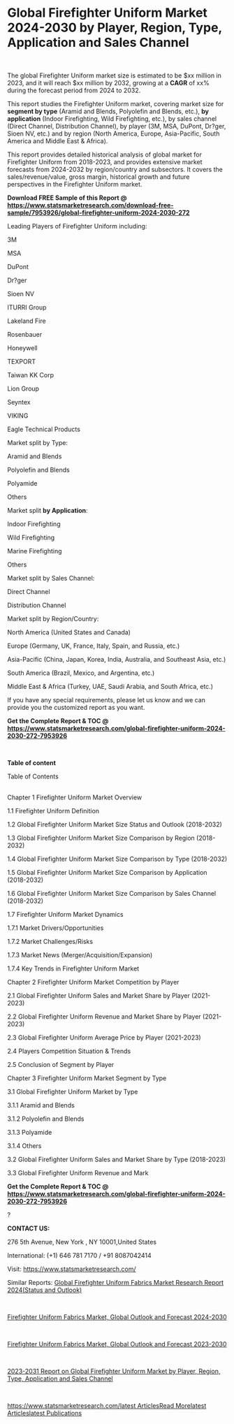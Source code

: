 <h1>Global Firefighter Uniform Market 2024-2030 by Player, Region, Type, Application and Sales Channel</h1><br/><p>The global Firefighter Uniform market size is estimated to be $xx million in 2023, and it will reach $xx million by 2032, growing at a <strong>CAGR</strong> of xx% during the forecast period from 2024 to 2032.</p>
 
 
 
 <p>This report studies the Firefighter Uniform market, covering market size for <strong>segment by type</strong> (Aramid and Blends, Polyolefin and Blends, etc.), <strong>by application</strong> (Indoor Firefighting, Wild Firefighting, etc.), by sales channel (Direct Channel, Distribution Channel), by player (3M, MSA, DuPont, Dr?ger, Sioen NV, etc.) and by region (North America, Europe, Asia-Pacific, South America and Middle East & Africa).</p>
 
 
 
 <p>This report provides detailed historical analysis of global market for Firefighter Uniform from 2018-2023, and provides extensive market forecasts from 2024-2032 by region/country and subsectors. It covers the sales/revenue/value, gross margin, historical growth and future perspectives in the Firefighter Uniform market.</p>
 
 
 
 <p><strong>Download FREE Sample of this Report @ <a href="https://www.statsmarketresearch.com/download-free-sample/7953926/global-firefighter-uniform-2024-2030-272">https://www.statsmarketresearch.com/download-free-sample/7953926/global-firefighter-uniform-2024-2030-272</a></strong></p>
 
 
 
 <p>Leading Players of Firefighter Uniform including:</p>
 
 
 
 <p>3M</p>
 
 
 
 <p>MSA</p>
 
 
 
 <p>DuPont</p>
 
 
 
 <p>Dr?ger</p>
 
 
 
 <p>Sioen NV</p>
 
 
 
 <p>ITURRI Group</p>
 
 
 
 <p>Lakeland Fire</p>
 
 
 
 <p>Rosenbauer</p>
 
 
 
 <p>Honeywell</p>
 
 
 
 <p>TEXPORT</p>
 
 
 
 <p>Taiwan KK Corp</p>
 
 
 
 <p>Lion Group</p>
 
 
 
 <p>Seyntex</p>
 
 
 
 <p>VIKING</p>
 
 
 
 <p>Eagle Technical Products</p>
 
 
 
 <p>Market split by Type:</p>
 
 
 
 <p>Aramid and Blends</p>
 
 
 
 <p>Polyolefin and Blends</p>
 
 
 
 <p>Polyamide</p>
 
 
 
 <p>Others</p>
 
 
 
 <p>Market split <strong>by Application</strong>:</p>
 
 
 
 <p>Indoor Firefighting</p>
 
 
 
 <p>Wild Firefighting</p>
 
 
 
 <p>Marine Firefighting</p>
 
 
 
 <p>Others</p>
 
 
 
 <p>Market split by Sales Channel:</p>
 
 
 
 <p>Direct Channel</p>
 
 
 
 <p>Distribution Channel</p>
 
 
 
 <p>Market split by Region/Country:</p>
 
 
 
 <p>North America (United States and Canada)</p>
 
 
 
 <p>Europe (Germany, UK, France, Italy, Spain, and Russia, etc.)</p>
 
 
 
 <p>Asia-Pacific (China, Japan, Korea, India, Australia, and Southeast Asia, etc.)</p>
 
 
 
 <p>South America (Brazil, Mexico, and Argentina, etc.)</p>
 
 
 
 <p>Middle East & Africa (Turkey, UAE, Saudi Arabia, and South Africa, etc.)</p>
 
 
 
 <p>If you have any special requirements, please let us know and we can provide you the customized report as you want.</p>
 
 
 
 <div><b>Get the Complete Report & TOC @ <a href="https://www.statsmarketresearch.com/global-firefighter-uniform-2024-2030-272-7953926">https://www.statsmarketresearch.com/global-firefighter-uniform-2024-2030-272-7953926</a></b></div>
 
 
 
 <p><br />
 
 <b>Table of content</b></p>
 
 
 
 <p>Table of Contents<br />
 
 <br />
 
 Chapter 1 Firefighter Uniform Market Overview<br />
 
 1.1 Firefighter Uniform Definition<br />
 
 1.2 Global Firefighter Uniform Market Size Status and Outlook (2018-2032)<br />
 
 1.3 Global Firefighter Uniform Market Size Comparison by Region (2018-2032)<br />
 
 1.4 Global Firefighter Uniform Market Size Comparison by Type (2018-2032)<br />
 
 1.5 Global Firefighter Uniform Market Size Comparison by Application (2018-2032)<br />
 
 1.6 Global Firefighter Uniform Market Size Comparison by Sales Channel (2018-2032)<br />
 
 1.7 Firefighter Uniform Market Dynamics<br />
 
 1.7.1 Market Drivers/Opportunities<br />
 
 1.7.2 Market Challenges/Risks<br />
 
 1.7.3 Market News (Merger/Acquisition/Expansion)<br />
 
 1.7.4 Key Trends in Firefighter Uniform Market<br />
 
 Chapter 2 Firefighter Uniform Market Competition by Player<br />
 
 2.1 Global Firefighter Uniform Sales and Market Share by Player (2021-2023)<br />
 
 2.2 Global Firefighter Uniform Revenue and Market Share by Player (2021-2023)<br />
 
 2.3 Global Firefighter Uniform Average Price by Player (2021-2023)<br />
 
 2.4 Players Competition Situation & Trends<br />
 
 2.5 Conclusion of Segment by Player<br />
 
 Chapter 3 Firefighter Uniform Market Segment by Type<br />
 
 3.1 Global Firefighter Uniform Market by Type<br />
 
 3.1.1 Aramid and Blends<br />
 
 3.1.2 Polyolefin and Blends<br />
 
 3.1.3 Polyamide<br />
 
 3.1.4 Others<br />
 
 3.2 Global Firefighter Uniform Sales and Market Share by Type (2018-2023)<br />
 
 3.3 Global Firefighter Uniform Revenue and Mark</p>
 
 
 
 <div><b>Get the Complete Report & TOC @ <a href="https://www.statsmarketresearch.com/global-firefighter-uniform-2024-2030-272-7953926">https://www.statsmarketresearch.com/global-firefighter-uniform-2024-2030-272-7953926</a></b></div>
 
 
 
 <p>? </p>
 
 
 
 <p><b>CONTACT US:</b><br />
 
 276 5th Avenue, New York , NY 10001,United States<br />
 
 International: (+1) 646 781 7170 / +91 8087042414<br />
 
 Visit: <a href="https://www.statsmarketresearch.com/">https://www.statsmarketresearch.com/</a><br />
 
 Similar Reports: <a href="https://www.statsmarketresearch.com/global-firefighter-uniform-2024-2030-272-7953926">Global Firefighter Uniform Fabrics Market Research Report 2024(Status and Outlook)</a><br />
 
 <br />
 
 <a href="https://www.statsmarketresearch.com/global-firefighter-uniform-2024-2030-272-7953926">Firefighter Uniform Fabrics Market, Global Outlook and Forecast 2024-2030</a><br />
 
 <br />
 
 <a href="https://www.statsmarketresearch.com/global-firefighter-uniform-2024-2030-272-7953926">Firefighter Uniform Fabrics Market, Global Outlook and Forecast 2023-2030</a><br />
 
 <br />
 
 <a href="https://www.statsmarketresearch.com/global-firefighter-uniform-2024-2030-272-7953926">2023-2031 Report on Global Firefighter Uniform Market by Player, Region, Type, Application and Sales Channel</a><br />
 
 <br />
 
 <a href="https://gyeongbokgung.com">https://www.statsmarketresearch.com/</a><a href="https://hallyeomaritime.com">latest Articles</a><a href="https://jingwansa.com">Read More</a><a href="https://nguoiviet.jp/">latest Articles</a><a href="https://www.intelmarketresearch.com/">latest Publications</a></p>